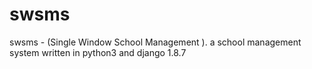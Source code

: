 # swsms
swsms - (Single Window School Management ). a school management system written in python3 and django 1.8.7
